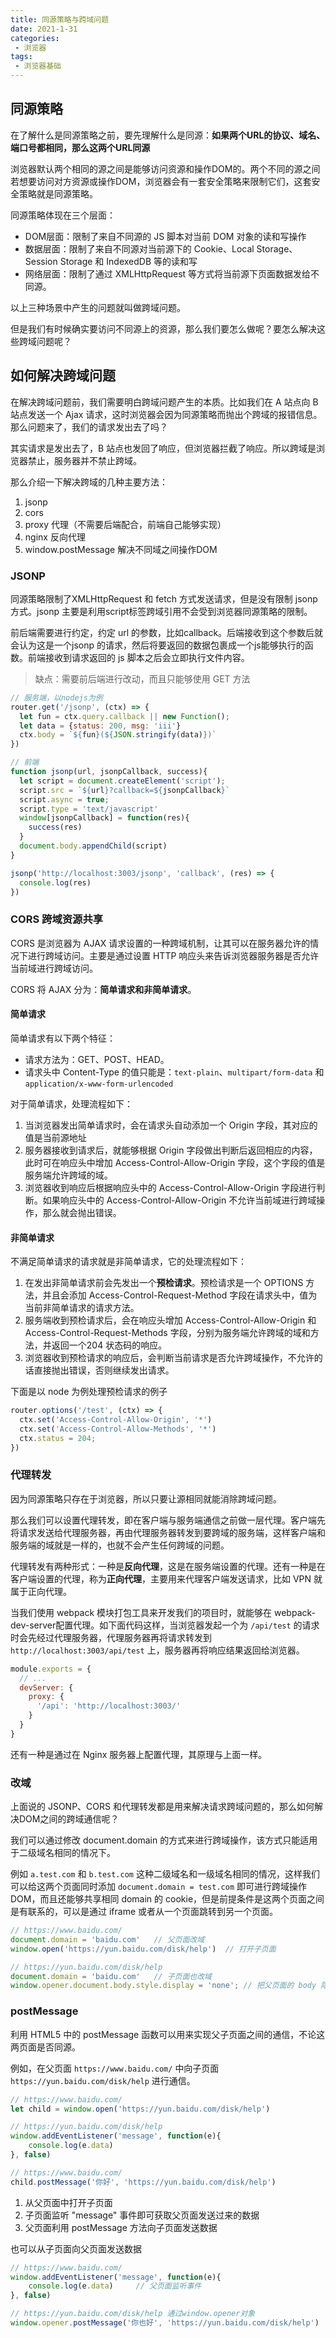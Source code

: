 ```yaml
---
title: 同源策略与跨域问题
date: 2021-1-31
categories:
 - 浏览器
tags:
 - 浏览器基础
---
```




## 同源策略

在了解什么是同源策略之前，要先理解什么是同源：**如果两个URL的协议、域名、端口号都相同，那么这两个URL同源**

浏览器默认两个相同的源之间是能够访问资源和操作DOM的。两个不同的源之间若想要访问对方资源或操作DOM，浏览器会有一套安全策略来限制它们，这套安全策略就是同源策略。

同源策略体现在三个层面：

+ DOM层面：限制了来自不同源的 JS 脚本对当前 DOM 对象的读和写操作
+ 数据层面：限制了来自不同源对当前源下的 Cookie、Local Storage、Session Storage 和 IndexedDB 等的读和写
+ 网络层面：限制了通过 XMLHttpRequest 等方式将当前源下页面数据发给不同源。

以上三种场景中产生的问题就叫做跨域问题。

但是我们有时候确实要访问不同源上的资源，那么我们要怎么做呢？要怎么解决这些跨域问题呢？



## 如何解决跨域问题

在解决跨域问题前，我们需要明白跨域问题产生的本质。比如我们在 A 站点向 B 站点发送一个 Ajax 请求，这时浏览器会因为同源策略而抛出个跨域的报错信息。那么问题来了，我们的请求发出去了吗？

其实请求是发出去了，B 站点也发回了响应，但浏览器拦截了响应。所以跨域是浏览器禁止，服务器并不禁止跨域。

那么介绍一下解决跨域的几种主要方法：

1. jsonp
2. cors
3. proxy 代理（不需要后端配合，前端自己能够实现）
4. nginx 反向代理
5. window.postMessage 解决不同域之间操作DOM




### JSONP

同源策略限制了XMLHttpRequest 和 fetch 方式发送请求，但是没有限制 jsonp 方式。jsonp 主要是利用script标签跨域引用不会受到浏览器同源策略的限制。

前后端需要进行约定，约定 url 的参数，比如callback。后端接收到这个参数后就会认为这是一个jsonp 的请求，然后将要返回的数据包裹成一个js能够执行的函数。前端接收到请求返回的 js 脚本之后会立即执行文件内容。

> 缺点：需要前后端进行改动，而且只能够使用 GET 方法

```js
// 服务端，以nodejs为例
router.get('/jsonp', (ctx) => {
  let fun = ctx.query.callback || new Function();
  let data = {status: 200, msg: 'iii'}
  ctx.body = `${fun}(${JSON.stringify(data)})`
})

// 前端
function jsonp(url, jsonpCallback, success){
  let script = document.createElement('script');
  script.src = `${url}?callback=${jsonpCallback}`
  script.async = true;
  script.type = 'text/javascript'
  window[jsonpCallback] = function(res){
    success(res)
  }
  document.body.appendChild(script)
}

jsonp('http://localhost:3003/jsonp', 'callback', (res) => {
  console.log(res)
})
```



### CORS 跨域资源共享

CORS 是浏览器为 AJAX 请求设置的一种跨域机制，让其可以在服务器允许的情况下进行跨域访问。主要是通过设置 HTTP 响应头来告诉浏览器服务器是否允许当前域进行跨域访问。

CORS 将 AJAX 分为：**简单请求和非简单请求**。

#### 简单请求

简单请求有以下两个特征：

+ 请求方法为：GET、POST、HEAD。
+ 请求头中 Content-Type 的值只能是：`text-plain`、`multipart/form-data` 和 `application/x-www-form-urlencoded`

对于简单请求，处理流程如下：

1. 当浏览器发出简单请求时，会在请求头自动添加一个 Origin 字段，其对应的值是当前源地址
2. 服务器接收到请求后，就能够根据 Origin 字段做出判断后返回相应的内容，此时可在响应头中增加 Access-Control-Allow-Origin 字段，这个字段的值是服务端允许跨域的域。
3. 浏览器收到响应后根据响应头中的 Access-Control-Allow-Origin 字段进行判断。如果响应头中的 Access-Control-Allow-Origin 不允许当前域进行跨域操作，那么就会抛出错误。

#### 非简单请求

不满足简单请求的请求就是非简单请求，它的处理流程如下：

1. 在发出非简单请求前会先发出一个**预检请求**。预检请求是一个 OPTIONS 方法，并且会添加 Access-Control-Request-Method 字段在请求头中，值为当前非简单请求的请求方法。
2. 服务端收到预检请求后，会在响应头增加 Access-Control-Allow-Origin 和 Access-Control-Request-Methods 字段，分别为服务端允许跨域的域和方法，并返回一个204 状态码的响应。
3. 浏览器收到预检请求的响应后，会判断当前请求是否允许跨域操作，不允许的话直接抛出错误，否则继续发出请求。

下面是以 node 为例处理预检请求的例子

```js
router.options('/test', (ctx) => {
  ctx.set('Access-Control-Allow-Origin', '*')
  ctx.set('Access-Control-Allow-Methods', '*')
  ctx.status = 204;
})
```



### 代理转发

因为同源策略只存在于浏览器，所以只要让源相同就能消除跨域问题。

那么我们可以设置代理转发，即在客户端与服务端通信之前做一层代理。客户端先将请求发送给代理服务器，再由代理服务器转发到要跨域的服务端，这样客户端和服务端的域就是一样的，也就不会产生任何跨域的问题。

代理转发有两种形式：一种是**反向代理**，这是在服务端设置的代理。还有一种是在客户端设置的代理，称为**正向代理**，主要用来代理客户端发送请求，比如 VPN 就属于正向代理。

当我们使用 webpack 模块打包工具来开发我们的项目时，就能够在 webpack-dev-server配置代理。如下面代码这样，当浏览器发起一个为 `/api/test` 的请求时会先经过代理服务器，代理服务器再将请求转发到 `http://localhost:3003/api/test` 上，服务器再将响应结果返回给浏览器。

```js
module.exports = {
  // ...
  devServer: {
    proxy: {
      '/api': 'http://localhost:3003/'
    }
  }
}
```

还有一种是通过在 Nginx 服务器上配置代理，其原理与上面一样。



### 改域

上面说的 JSONP、CORS 和代理转发都是用来解决请求跨域问题的，那么如何解决DOM之间的跨域通信呢？

我们可以通过修改 document.domain 的方式来进行跨域操作，该方式只能适用于二级域名相同的情况下。

例如 `a.test.com` 和 `b.test.com` 这种二级域名和一级域名相同的情况，这样我们可以给这两个页面同时添加 `document.domain = test.com` 即可进行跨域操作DOM，而且还能够共享相同 domain 的 cookie，但是前提条件是这两个页面之间是有联系的，可以是通过 iframe 或者从一个页面跳转到另一个页面。

```js
// https://www.baidu.com/
document.domain = 'baidu.com'	// 父页面改域
window.open('https://yun.baidu.com/disk/help')	// 打开子页面

// https://yun.baidu.com/disk/help
document.domain = 'baidu.com'	// 子页面也改域
window.opener.document.body.style.display = 'none';	// 把父页面的 body 隐藏掉
```



### postMessage

利用 HTML5 中的 postMessage 函数可以用来实现父子页面之间的通信，不论这两页面是否同源。

例如，在父页面 `https://www.baidu.com/` 中向子页面 `https://yun.baidu.com/disk/help` 进行通信。

```js
// https://www.baidu.com/
let child = window.open('https://yun.baidu.com/disk/help')

// https://yun.baidu.com/disk/help
window.addEventListener('message', function(e){
    console.log(e.data)
}, false)

// https://www.baidu.com/
child.postMessage('你好', 'https://yun.baidu.com/disk/help')
```

1. 从父页面中打开子页面
2. 子页面监听 "message" 事件即可获取父页面发送过来的数据
3. 父页面利用 postMessage 方法向子页面发送数据

也可以从子页面向父页面发送数据

```js
// https://www.baidu.com/
window.addEventListener('message', function(e){
    console.log(e.data)		// 父页面监听事件
}, false)

// https://yun.baidu.com/disk/help 通过window.opener对象
window.opener.postMessage('你也好', 'https://yun.baidu.com/disk/help')
```









